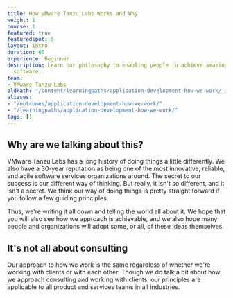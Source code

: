 ```yaml
---
title: How VMware Tanzu Labs Works and Why
weight: 1
course: 1
featured: true
featuredspot: 5
layout: intro
duration: 60
experience: Beginner
description: Learn our philosophy to enabling people to achieve amazing outcomes through
  software.
team:
- VMware Tanzu Labs
oldPath: "/content/learningpaths/application-development-how-we-work/_index.md"
aliases:
- "/outcomes/application-development-how-we-work/"
- "/learningpaths/application-development-how-we-work/"
tags: []
---
```

## Why are we talking about this?
VMware Tanzu Labs has a long history of doing things a little differently. We also have a 30-year reputation as being one of the most innovative, reliable, and agile software services organizations around. The secret to our success is our different way of thinking. But really, it isn't so different, and it isn't a secret. We think our way of doing things is pretty straight forward if you follow a few guiding principles.

Thus, we're writing it all down and telling the world all about it. We hope that you will also see how we approach is achievable, and we also hope many people and organizations will adopt some, or all, of these ideas themselves.

## It's not all about consulting
Our approach to how we work is the same regardless of whether we're working with clients or with each other. Though we do talk a bit about how we approach consulting and working with clients, our principles are applicable to all product and services teams in all industries. 